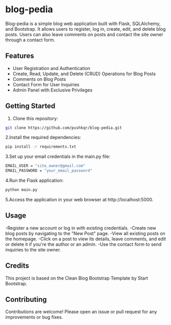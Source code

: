 # blog-pedia

Blog-pedia is a simple blog web application built with Flask, SQLAlchemy, and Bootstrap. It allows users to register, log in, create, edit, and delete blog posts. Users can also leave comments on posts and contact the site owner through a contact form.

## Features

- User Registration and Authentication
- Create, Read, Update, and Delete (CRUD) Operations for Blog Posts
- Comments on Blog Posts
- Contact Form for User Inquiries
- Admin Panel with Exclusive Privileges

## Getting Started

1. Clone this repository:

```bash
git clone https://github.com/pushkqr/blog-pedia.git
```

2.Install the required dependencies:

```bash
pip install -r requirements.txt
```

3.Set up your email credentials in the main.py file:

```bash
EMAIL_USER = "site_owner@gmail.com"
EMAIL_PASSWORD = "your_email_password"
```

4.Run the Flask application:

```bash
python main.py
```

5.Access the application in your web browser at http://localhost:5000.

## Usage
-Register a new account or log in with existing credentials.
-Create new blog posts by navigating to the "New Post" page.
-View all existing posts on the homepage.
-Click on a post to view its details, leave comments, and edit or delete it if you're the author or an admin.
-Use the contact form to send inquiries to the site owner.

## Credits
This project is based on the Clean Blog Bootstrap Template by Start Bootstrap.

## Contributing

Contributions are welcome! Please open an issue or pull request for any improvements or bug fixes.

